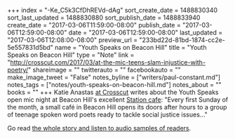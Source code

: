 +++
index = "-Ke_C5k3CfDhREVd-dAg"
sort_create_date = 1488830340
sort_last_updated = 1488830880
sort_publish_date = 1488833940
create_date = "2017-03-06T11:59:00-08:00"
publish_date = "2017-03-06T12:59:00-08:00"
date = "2017-03-06T12:59:00-08:00"
last_updated = "2017-03-06T12:08:00-08:00"
preview_url = "233bd22d-81bd-1874-cc2e-5e557831d5bd"
name = "Youth Speaks on Beacon Hill"
title = "Youth Speaks on Beacon Hill"
type = "Note"
link = "http://crosscut.com/2017/03/at-the-mic-teens-slam-injustice-with-poetry/"
shareimage = ""
twitterauto = ""
facebookauto = ""
make_image_tweet = "False"
notes_byline = ["writers/paul-constant.md"]
notes_tags = ["notes/youth-speaks-on-beacon-hill.md"]
notes_about = ""
books = ""
+++
Katie Anastas [at Crosscut](http://crosscut.com/2017/03/at-the-mic-teens-slam-injustice-with-poetry/) writes about the Youth Speaks open mic night at Beacon Hill's excellent [Station cafe](https://www.facebook.com/TheStationCoffeeShop/): "Every first Sunday of the month, a small café in Beacon Hill opens its doors after hours to a group of teenage spoken word poets ready to tackle social justice issues..." 

Go read [the whole story and listen to audio samples of readers](http://crosscut.com/2017/03/at-the-mic-teens-slam-injustice-with-poetry/).